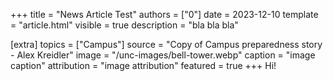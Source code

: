 +++
title = "News Article Test"
authors = ["0"]
date = 2023-12-10
template = "article.html"
visible = true
description = "bla bla bla"

[extra]
topics = ["Campus"]
source = "Copy of Campus preparedness story - Alex Kreidler"
image = "/unc-images/bell-tower.webp"
caption = "image caption"
attribution = "image attribution"
featured = true
+++
Hi!
